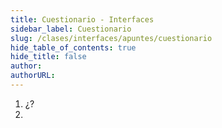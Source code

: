 ```yaml
---
title: Cuestionario - Interfaces
sidebar_label: Cuestionario
slug: /clases/interfaces/apuntes/cuestionario
hide_table_of_contents: true
hide_title: false
author: 
authorURL: 
---
```


1. ¿?
2. 